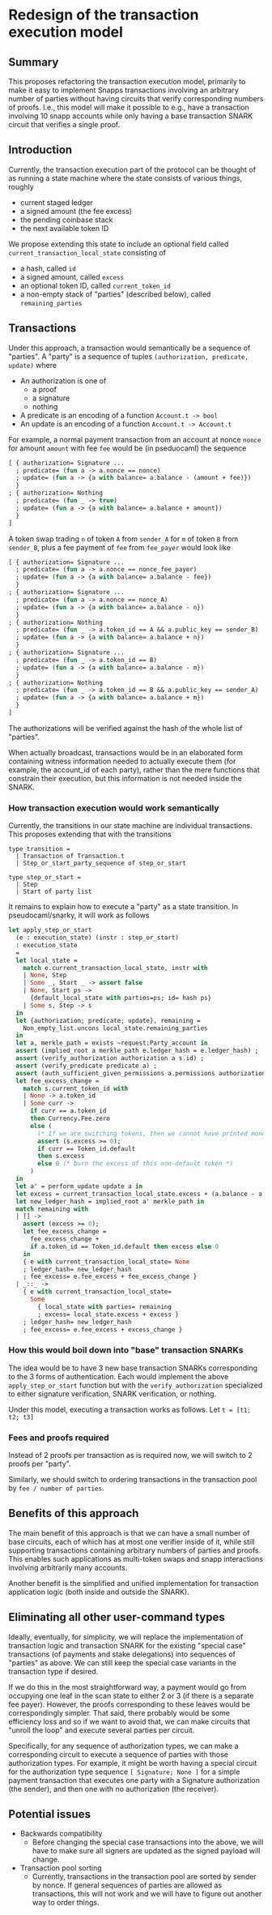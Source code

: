 # Redesign of the transaction execution model

## Summary

This proposes refactoring the transaction execution model, primarily to make it
easy to implement Snapps transactions involving an arbitrary number of parties
without having circuits that verify corresponding numbers of proofs. I.e., this
model will make it possible to e.g., have a transaction involving 10 snapp
accounts while only having a base transaction SNARK circuit that verifies a
single proof.

## Introduction

Currently, the transaction execution part of the protocol can be thought of as
running a state machine where the state consists of various things, roughly

- current staged ledger
- a signed amount (the fee excess)
- the pending coinbase stack
- the next available token ID

We propose extending this state to include an optional field called
`current_transaction_local_state` consisting of

- a hash, called `id`
- a signed amount, called `excess`
- an optional token ID, called `current_token_id`
- a non-empty stack of "parties" (described below), called `remaining_parties`

## Transactions

Under this approach, a transaction would semantically be a sequence of
"parties". A "party" is a sequence of tuples
`(authorization, predicate, update)` where

- An authorization is one of
  - a proof
  - a signature
  - nothing
- A predicate is an encoding of a function `Account.t -> bool`
- An update is an encoding of a function `Account.t -> Account.t`

For example, a normal payment transaction from an account at nonce `nonce` for
amount `amount` with fee `fee` would be (in pseduocaml) the sequence

```ocaml
[ { authorization= Signature ...
  ; predicate= (fun a -> a.nonce == nonce)
  ; update= (fun a -> {a with balance= a.balance - (amount + fee)})
  }
; { authorization= Nothing
  ; predicate= (fun _ -> true)
  ; update= (fun a -> {a with balance= a.balance + amount})
  }
]
```

A token swap trading `n` of token `A` from `sender_A` for `m` of token `B` from
`sender_B`, plus a fee payment of `fee` from `fee_payer` would look like

```ocaml
[ { authorization= Signature ...
  ; predicate= (fun a -> a.nonce == nonce_fee_payer)
  ; update= (fun a -> {a with balance= a.balance - fee})
  }
; { authorization= Signature ...
  ; predicate= (fun a -> a.nonce == nonce_A)
  ; update= (fun a -> {a with balance= a.balance - n})
  }
; { authorization= Nothing
  ; predicate= (fun _ -> a.token_id == A && a.public_key == sender_B)
  ; update= (fun a -> {a with balance= a.balance + n})
  }
; { authorization= Signature ...
  ; predicate= (fun _ -> a.token_id == B)
  ; update= (fun a -> {a with balance= a.balance - m})
  }
; { authorization= Nothing
  ; predicate= (fun _ -> a.token_id == B && a.public_key == sender_A)
  ; update= (fun a -> {a with balance= a.balance + m})
  }
]
```

The authorizations will be verified against the hash of the whole list of
"parties".

When actually broadcast, transactions would be in an elaborated form containing
witness information needed to actually execute them (for example, the account_id
of each party), rather than the mere functions that constrain their execution,
but this information is not needed inside the SNARK.

### How transaction execution would work semantically

Currently, the transitions in our state machine are individual transactions.
This proposes extending that with the transitions

```
type transition =
  | Transaction of Transaction.t
  | Step_or_start_party_sequence of step_or_start

type step_or_start =
  | Step
  | Start of party list
```

It remains to explain how to execute a "party" as a state transition. In
pseudocaml/snarky, it will work as follows

```ocaml
let apply_step_or_start
  (e : execution_state) (instr : step_or_start)
  : execution_state
  =
  let local_state =
    match e.current_transaction_local_state, instr with
    | None, Step
    | Some _, Start _ -> assert false
    | None, Start ps ->
      {default_local_state with parties=ps; id= hash ps}
    | Some s, Step -> s
  in
  let {authorization; predicate; update}, remaining =
  	Non_empty_list.uncons local_state.remaining_parties
  in
  let a, merkle_path = exists ~request:Party_account in
  assert (implied_root a merkle_path e.ledger_hash = e.ledger_hash) ;
  assert (verify_authorization authorization a s.id) ;
  assert (verify_predicate predicate a) ;
  assert (auth_sufficient_given_permissions a.permissions authorization update) ;
  let fee_excess_change =
    match s.current_token_id with
    | None -> a.token_id
    | Some curr ->
      if curr == a.token_id
      then Currency.Fee.zero
      else (
        (* If we are switching tokens, then we cannot have printed money out of thin air. *)
        assert (s.excess >= 0);
        if curr == Token_id.default
        then s.excess
        else 0 (* burn the excess of this non-default token *)
      )
  in
  let a' = perform_update update a in
  let excess = current_transaction_local_state.excess + (a.balance - a'.balance) in
  let new_ledger_hash = implied_root a' merkle_path in
  match remaining with
  | [] ->
  	assert (excess >= 0);
  	let fee_excess_change =
  	  fee_excess_change +
  	  if a.token_id == Token_id.default then excess else 0
  	in
  	{ e with current_transaction_local_state= None
  	; ledger_hash= new_ledger_hash
  	; fee_excess= e.fee_excess + fee_excess_change }
  | _::_ ->
  	{ e with current_transaction_local_state=
  	  Some
  	    { local_state with parties= remaining
  	    ; excess= local_state.excess + excess }
  	; ledger_hash= new_ledger_hash
  	; fee_excess= e.fee_excess + excess_change }
```

### How this would boil down into "base" transaction SNARKs

The idea would be to have 3 new base transaction SNARKs corresponding to the 3
forms of authentication. Each would implement the above `apply_step_or_start`
function but with the `verify_authorization` specialized to either signature
verification, SNARK verification, or nothing.

Under this model, executing a transaction works as follows. Let
`t = [t1; t2; t3]`

### Fees and proofs required

Instead of 2 proofs per transaction as is required now, we will switch to 2
proofs per "party".

Similarly, we should switch to ordering transactions in the transaction pool by
`fee / number of parties`.

## Benefits of this approach

The main benefit of this approach is that we can have a small number of base
circuits, each of which has at most one verifier inside of it, while still
supporting transactions containing arbitrary numbers of parties and proofs. This
enables such applications as multi-token swaps and snapp interactions involving
arbitrarily many accounts.

Another benefit is the simplified and unified implementation for transaction
application logic (both inside and outside the SNARK).

## Eliminating all other user-command types

Ideally, eventually, for simplicity, we will replace the implementation of
transaction logic and transaction SNARK for the existing "special case"
transactions (of payments and stake delegations) into sequences of "parties" as
above. We can still keep the special case variants in the transaction type if
desired.

If we do this in the most straightforward way, a payment would go from occupying
one leaf in the scan state to either 2 or 3 (if there is a separate fee payer).
However, the proofs corresponding to these leaves would be correspondingly
simpler. That said, there probably would be some efficiency loss and so if we
want to avoid that, we can make circuits that "unroll the loop" and execute
several parties per circuit.

Specifically, for any sequence of authorization types, we can make a
corresponding circuit to execute a sequence of parties with those authorization
types. For example, it might be worth having a special circuit for the
authorization type sequence `[ Signature; None ]` for a simple payment
transaction that executes one party with a Signature authorization (the sender),
and then one with no authorization (the receiver).

## Potential issues

- Backwards compatibility
  - Before changing the special case transactions into the above, we will have
    to make sure all signers are updated as the signed payload will change.
- Transaction pool sorting
  - Currently, transactions in the transaction pool are sorted by sender by
    nonce. If general sequences of parties are allowed as transactions, this
    will not work and we will have to figure out another way to order things.
